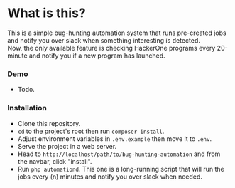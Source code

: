 # What is this?
This is a simple bug-hunting automation system that runs pre-created jobs and notify you over slack when something interesting is detected.\
Now, the only available feature is checking HackerOne programs every 20-minute and notify you if a new program has launched.

### Demo
- Todo.

### Installation
- Clone this repository.
- `cd` to the project's root then run `composer install`.
- Adjust environment variables in `.env.example` then move it to `.env`.
- Serve the project in a web server.
- Head to `http://localhost/path/to/bug-hunting-automation` and from the navbar, click "install".
- Run `php automationd`. This one is a long-running script that will run the jobs every (n) minutes and notify you over slack when needed.
